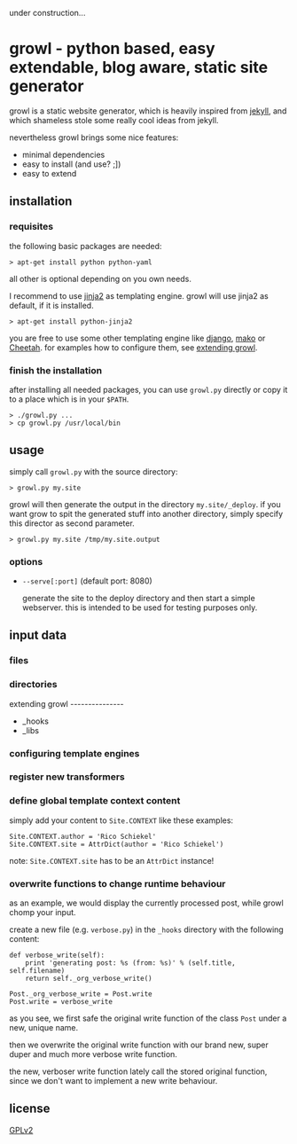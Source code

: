 under construction...

growl - python based, easy extendable, blog aware, static site generator
========================================================================

growl is a static website generator, which is heavily inspired from
[jekyll](http://github.com/mojombo/jekyll/tree/master),
and which shameless stole some really cool ideas from jekyll. 

nevertheless growl brings some nice features:

* minimal dependencies
* easy to install (and use? ;])
* easy to extend


installation
------------

### requisites

the following basic packages are needed:

    > apt-get install python python-yaml

all other is optional depending on you own needs.

I recommend to use [jinja2](http://jinja.pocoo.org/2/) as templating
engine. growl will use jinja2 as default, if it is installed.

    > apt-get install python-jinja2

you are free to use some other templating engine like
[django](http://www.djangoproject.com/), [mako](http://www.makotemplates.org/)
or [Cheetah](http://www.cheetahtemplate.org/). for examples how to
configure them, see [extending growl](#extending_growl).

### finish the installation

after installing all needed packages, you can use `growl.py`
directly or copy it to a place which is in your `$PATH`.

    > ./growl.py ...
    > cp growl.py /usr/local/bin


usage
-----

simply call `growl.py` with the source directory:

    > growl.py my.site

growl will then generate the output in the directory `my.site/_deploy`.
if you want grow to spit the generated stuff into another directory,
simply specify this director as second parameter.

    > growl.py my.site /tmp/my.site.output

### options

* `--serve[:port]` (default port: 8080)

  generate the site to the deploy directory and then start a simple
  webserver. this is intended to be used for testing purposes only.


input data
----------

### files

### directories


<a name="extending_growl"/>
extending growl
---------------

* _hooks
* _libs

### configuring template engines

### register new transformers

### define global template context content

simply add your content to `Site.CONTEXT` like these examples:

    Site.CONTEXT.author = 'Rico Schiekel'
    Site.CONTEXT.site = AttrDict(author = 'Rico Schiekel')

note: `Site.CONTEXT.site` has to be an `AttrDict` instance!

### overwrite functions to change runtime behaviour

as an example, we would display the currently processed post, while
growl chomp your input.

create a new file (e.g. `verbose.py`) in the `_hooks` directory with the
following content:

    def verbose_write(self):
        print 'generating post: %s (from: %s)' % (self.title, self.filename)
        return self._org_verbose_write()

    Post._org_verbose_write = Post.write
    Post.write = verbose_write

as you see, we first safe the original write function of the class `Post`
under a new, unique name.

then we overwrite the original write function with our brand new, super
duper and much more verbose write function.

the new, verboser write function lately call the stored original function,
since we don't want to implement a new write behaviour.


license
-------
[GPLv2](http://www.gnu.org/licenses/gpl-2.0.html)

